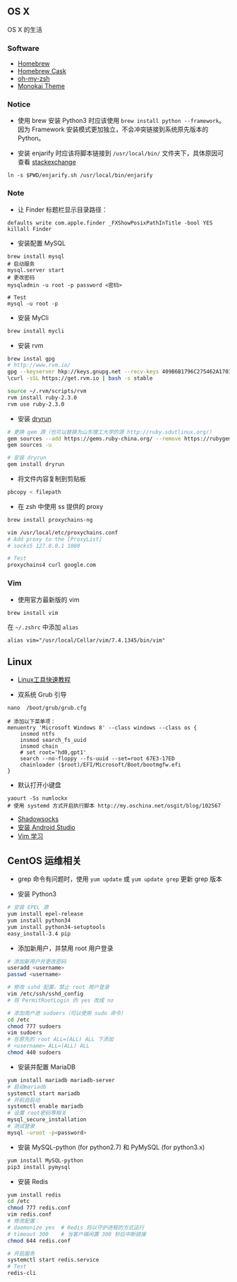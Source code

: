 ## OS X
OS X 的生活

### Software
- [Homebrew](http://brew.sh)
- [Homebrew Cask](http://caskroom.io)
- [oh-my-zsh](https://github.com/robbyrussell/oh-my-zsh)
- [Monokai Theme](https://github.com/stephenway/monokai.terminal)


### Notice
- 使用 brew 安装 Python3 时应该使用 `brew install python --framework`。因为 Framework 安装模式更加独立，不会冲突链接到系统原先版本的 Python。

- 安装 enjarify 时应该将脚本链接到 `/usr/local/bin/` 文件夹下，具体原因可查看 [stackexchange](http://apple.stackexchange.com/questions/196224/unix-ln-s-command-not-permitted-in-osx-el-capitan-beta3)
```
ln -s $PWD/enjarify.sh /usr/local/bin/enjarify
```


### Note
- 让 Finder 标题栏显示目录路径：
```
defaults write com.apple.finder _FXShowPosixPathInTitle -bool YES 
killall Finder
```

- 安装配置 MySQL
```
brew install mysql
# 启动服务
mysql.server start
# 更改密码
mysqladmin -u root -p password <密码>

# Test
mysql -u root -p
```

- 安装 MyCli
```sh
brew install mycli
```

- 安装 rvm
```sh
brew instal gpg
# http://www.rvm.io/
gpg --keyserver hkp://keys.gnupg.net --recv-keys 409B6B1796C275462A1703113804BB82D39DC0E3
\curl -sSL https://get.rvm.io | bash -s stable

source ~/.rvm/scripts/rvm
rvm install ruby-2.3.0
rvm use ruby-2.3.0
```

- 安装 [dryrun](https://github.com/cesarferreira/dryrun)
```sh
# 更换 gem 源（也可以替换为山东理工大学的源 http://ruby.sdutlinux.org/）
gem sources --add https://gems.ruby-china.org/ --remove https://rubygems.org/
gem sources -u

# 安装 dryrun
gem install dryrun
```

- 将文件内容复制到剪贴板
``` sh
pbcopy < filepath
```

- 在 zsh 中使用 ss 提供的 proxy
``` sh
brew install proxychains-ng

vim /usr/local/etc/proxychains.conf
# Add proxy to the [ProxyList]
# socks5 127.0.0.1 1080

# Test
proxychains4 curl google.com
```


### Vim
- 使用官方最新版的 vim
```
brew install vim
```
在 `~/.zshrc` 中添加 `alias`
```
alias vim="/usr/local/Cellar/vim/7.4.1345/bin/vim"
```


## Linux

- [Linux工具快速教程](http://linuxtools-rst.readthedocs.org/zh_CN/latest/index.html)

- 双系统 Grub 引导
```
nano  /boot/grub/grub.cfg

# 添加以下菜单项：
menuentry 'Microsoft Windows 8' --class windows --class os {
	insmod ntfs
	insmod search_fs_uuid
	insmod chain
	# set root='hd0,gpt1'
	search --no-floppy --fs-uuid --set=root 67E3-17ED
	chainloader ($root)/EFI/Microsoft/Boot/bootmgfw.efi
}
```


- 默认打开小键盘   
```
yaourt -Ss numlockx
# 使用 systemd 方式开启执行脚本 http://my.oschina.net/osgit/blog/102567
```

- [Shadowsocks](https://lc4t.me/arch-ss/)
- [安装 Android Studio](http://alwayswithme.github.io/jekyll/update/2015/08/12/setup-android-in-archlinux.html)
- [Vim 学习](http://ju.outofmemory.cn/entry/79671)


## CentOS 运维相关

- grep 命令有问题时，使用 `yum update` 或 `yum update grep` 更新 grep 版本

- 安装 Python3
```sh
# 安装 EPEL 源
yum install epel-release
yum install python34
yum install python34-setuptools
easy_install-3.4 pip
```

- 添加新用户，并禁用 root 用户登录
```sh
# 添加新用户并更改密码
useradd <username>
passwd <username>

# 修改 sshd 配置，禁止 root 用户登录
vim /etc/ssh/sshd_config
# 将 PermitRootLogin 的 yes 改成 no

# 添加用户进 sudoers（可以使用 sudo 命令）
cd /etc
chmod 777 sudoers
vim sudoers
# 在原先的 root ALL=(ALL) ALL 下添加
# <username> ALL=(ALL) ALL
chmod 440 sudoers
```

- 安装并配置 MariaDB
```sh
yum install mariadb mariadb-server
# 启动mariadb
systemctl start mariadb
# 开机自启动
systemctl enable mariadb
# 设置 root密码等相关
mysql_secure_installation
# 测试登录
mysql -uroot -p<password>
```

- 安装 MySQL-python (for python2.7) 和 PyMySQL (for python3.x)
```sh
yum install MySQL-python
pip3 install pymysql
```

- 安装 Redis
```sh
yum install redis
cd /etc
chmod 777 redis.conf
vim redis.conf
# 修改配置：
# daemonize yes  # Redis 将以守护进程的方式运行
# timeout 300    # 当客户端闲置 300 秒后中断链接
chmod 644 redis.conf

# 开启服务
systemctl start redis.service
# Test
redis-cli
```

